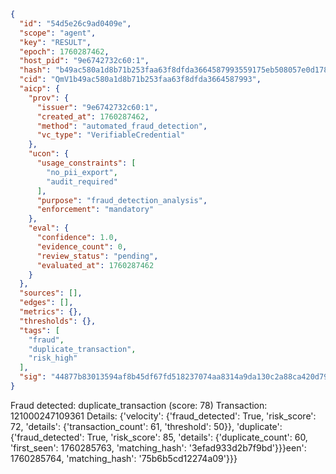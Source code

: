 ```json
{
  "id": "54d5e26c9ad0409e",
  "scope": "agent",
  "key": "RESULT",
  "epoch": 1760287462,
  "host_pid": "9e6742732c60:1",
  "hash": "b49ac580a1d8b71b253faa63f8dfda3664587993559175eb508057e0d1785e17",
  "cid": "QmV1b49ac580a1d8b71b253faa63f8dfda3664587993",
  "aicp": {
    "prov": {
      "issuer": "9e6742732c60:1",
      "created_at": 1760287462,
      "method": "automated_fraud_detection",
      "vc_type": "VerifiableCredential"
    },
    "ucon": {
      "usage_constraints": [
        "no_pii_export",
        "audit_required"
      ],
      "purpose": "fraud_detection_analysis",
      "enforcement": "mandatory"
    },
    "eval": {
      "confidence": 1.0,
      "evidence_count": 0,
      "review_status": "pending",
      "evaluated_at": 1760287462
    }
  },
  "sources": [],
  "edges": [],
  "metrics": {},
  "thresholds": {},
  "tags": [
    "fraud",
    "duplicate_transaction",
    "risk_high"
  ],
  "sig": "44877b83013594af8b45df67fd518237074aa8314a9da130c2a88ca420d791dc"
}
```

Fraud detected: duplicate_transaction (score: 78)
Transaction: 121000247109361
Details: {'velocity': {'fraud_detected': True, 'risk_score': 72, 'details': {'transaction_count': 61, 'threshold': 50}}, 'duplicate': {'fraud_detected': True, 'risk_score': 85, 'details': {'duplicate_count': 60, 'first_seen': 1760285763, 'matching_hash': '3efad933d2b7f9bd'}}}een': 1760285764, 'matching_hash': '75b6b5cd12274a09'}}}